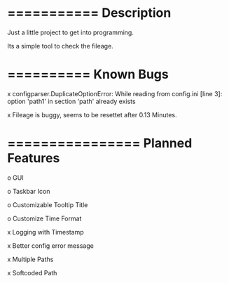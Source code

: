 ===========
Description
===========

Just a little project to get into programming.

Its a simple tool to check the fileage.


==========
Known Bugs
==========

x configparser.DuplicateOptionError: While reading from config.ini [line  3]: option 'path1' in section 'path' already exists

x Fileage is buggy, seems to be resettet after 0.13 Minutes.


================
Planned Features
================

o GUI

o Taskbar Icon

o Customizable Tooltip Title

o Customize Time Format

x Logging with Timestamp

x Better config error message

x Multiple Paths

x Softcoded Path
